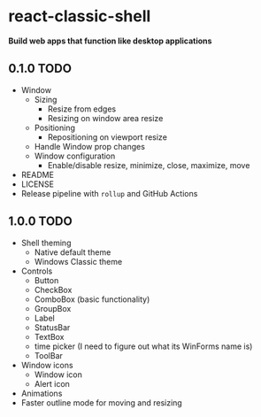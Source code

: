# react-classic-shell

**Build web apps that function like desktop applications**

## 0.1.0 TODO

* Window
  * Sizing
    * Resize from edges
    * Resizing on window area resize
  * Positioning
    * Repositioning on viewport resize
  * Handle Window prop changes
  * Window configuration
    * Enable/disable resize, minimize, close, maximize, move
* README
* LICENSE
* Release pipeline with `rollup` and GitHub Actions

## 1.0.0 TODO

* Shell theming
  * Native default theme
  * Windows Classic theme
* Controls
  * Button
  * CheckBox
  * ComboBox (basic functionality)
  * GroupBox
  * Label
  * StatusBar
  * TextBox
  * time picker (I need to figure out what its WinForms name is)
  * ToolBar
* Window icons
  * Window icon
  * Alert icon
* Animations
* Faster outline mode for moving and resizing
